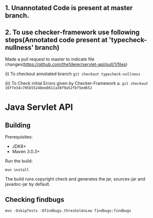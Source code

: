 ## 1. Unannotated Code is present at master branch.


## 2. To use checker-framework  use following steps(Annotated code present at 'typecheck-nullness' branch)

Made a pull request to master to indicate file changes(https://github.com/the1derer/servlet-api/pull/1/files)

(i) To checkout annotated branch
     ``git checkout typecheck-nullness``

(ii) To Check initial Errors given by Checker-Framework
    a. ``git checkout 16ffe34c705b55248ee8611a38f9a52fbf5ed652``


Java Servlet API
================

Building
--------

Prerequisites:

* JDK8+
* Maven 3.0.3+

Run the build: 

`mvn install`

The build runs copyright check and generates the jar, sources-jar and javadoc-jar by default.

Checking findbugs
-----------------

`mvn -DskipTests -Dfindbugs.threshold=Low findbugs:findbugs`


